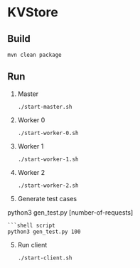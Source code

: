 # KVStore

## Build

```shell script
mvn clean package
```

## Run

1. Master
    ```shell script
    ./start-master.sh
    ```
2. Worker 0
    ```shell script
    ./start-worker-0.sh
    ```
   
3. Worker 1
    ```shell script
    ./start-worker-1.sh
    ```
    
3. Worker 2
    ```shell script
    ./start-worker-2.sh
    
4. Generate test cases

python3 gen_test.py [number-of-requests]
    
    ```shell script
    python3 gen_test.py 100

5. Run client
    ```shell script
    ./start-client.sh
